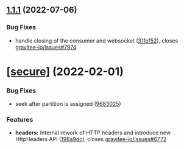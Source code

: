 ## [1.1.1](https://github.com/gravitee-io/gravitee-connector-kafka/compare/1.1.0...1.1.1) (2022-07-06)


### Bug Fixes

* handle closing of the consumer and websocket ([31fef52](https://github.com/gravitee-io/gravitee-connector-kafka/commit/31fef52106ea9f034240267e0a4ae5116a2511e7)), closes [gravitee-io/issues#7974](https://github.com/gravitee-io/issues/issues/7974)

# [[secure]](https://github.com/gravitee-io/gravitee-connector-kafka/compare/1.0.0...[secure]) (2022-02-01)


### Bug Fixes

* seek after partition is assigned ([9683025](https://github.com/gravitee-io/gravitee-connector-kafka/commit/968302565048449480992d6e033046549a6fb5cb))


### Features

* **headers:** Internal rework of HTTP headers and introduce new HttpHeaders API ([198a9dc](https://github.com/gravitee-io/gravitee-connector-kafka/commit/198a9dc99596b3984f50bdb202138cecea4865cf)), closes [gravitee-io/issues#6772](https://github.com/gravitee-io/issues/issues/6772)
